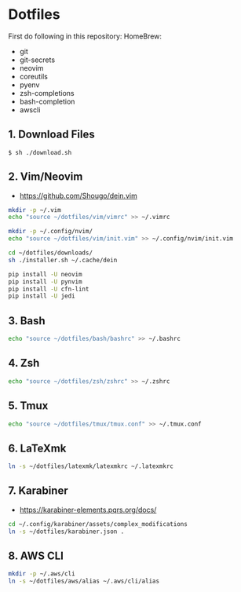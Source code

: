 # Dotfiles

First do following in this repository:
HomeBrew:
- git
- git-secrets
- neovim
- coreutils
- pyenv
- zsh-completions
- bash-completion
- awscli

## 1. Download Files

```
$ sh ./download.sh
```

## 2. Vim/Neovim

- https://github.com/Shougo/dein.vim

```sh
mkdir -p ~/.vim
echo "source ~/dotfiles/vim/vimrc" >> ~/.vimrc

mkdir -p ~/.config/nvim/
echo "source ~/dotfiles/vim/init.vim" >> ~/.config/nvim/init.vim

cd ~/dotfiles/downloads/
sh ./installer.sh ~/.cache/dein

pip install -U neovim
pip install -U pynvim
pip install -U cfn-lint
pip install -U jedi
```


## 3. Bash

```sh
echo "source ~/dotfiles/bash/bashrc" >> ~/.bashrc
```

## 4. Zsh

```sh
echo "source ~/dotfiles/zsh/zshrc" >> ~/.zshrc
```

## 5. Tmux

```sh
echo "source ~/dotfiles/tmux/tmux.conf" >> ~/.tmux.conf
```

## 6. LaTeXmk

```sh
ln -s ~/dotfiles/latexmk/latexmkrc ~/.latexmkrc
```

## 7. Karabiner

- https://karabiner-elements.pqrs.org/docs/

```sh
cd ~/.config/karabiner/assets/complex_modifications
ln -s ~/dotfiles/karabiner.json .
```

## 8. AWS CLI

```sh
mkdir -p ~/.aws/cli
ln -s ~/dotfiles/aws/alias ~/.aws/cli/alias
```
